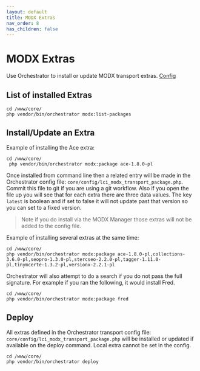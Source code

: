 ```yaml
---
layout: default
title: MODX Extras
nav_order: 8
has_children: false
---
```

# MODX Extras

Use Orchestrator to install or update MODX transport extras. [Config](customization.md#config-files)

## List of installed Extras

```
cd /www/core/
php vendor/bin/orchestrator modx:list-packages
```

## Install/Update an Extra

Example of installing the Ace extra:

```
cd /www/core/
 php vendor/bin/orchestrator modx:package ace-1.8.0-pl
```

Once installed from command line then a related entry will be made in the Orchestrator config file: `core/config/lci_modx_transport_package.php`.
Commit this file to git if you are using a git workflow. Also if you open the file up you will see that for each extra
there are three data values. The key `latest` is boolean and if set to false it will not update past that version so you 
can set to a fixed version. 

> Note if you do install via the MODX Manager those extras will not be added to the config file.


Example of installing several extras at the same time:

```
cd /www/core/
php vendor/bin/orchestrator modx:package ace-1.8.0-pl,collections-3.6.0-pl,seopro-1.3.0-pl,stercseo-2.2.0-pl,tagger-1.11.0-pl,tinymcerte-1.3.2-pl,versionx-2.2.1-pl
```

Orchestrator will also attempt to do a search if you do not pass the full signature. For example if you ran the following,
it would install Fred.

```
cd /www/core/
php vendor/bin/orchestrator modx:package fred
```

## Deploy

All extras defined in the Orchestrator transport config file: `core/config/lci_modx_transport_package.php` will be installed
or updated if available on the deploy command. Local extra cannot be set in the config.

```
cd /www/core/
php vendor/bin/orchestrator deploy
```
